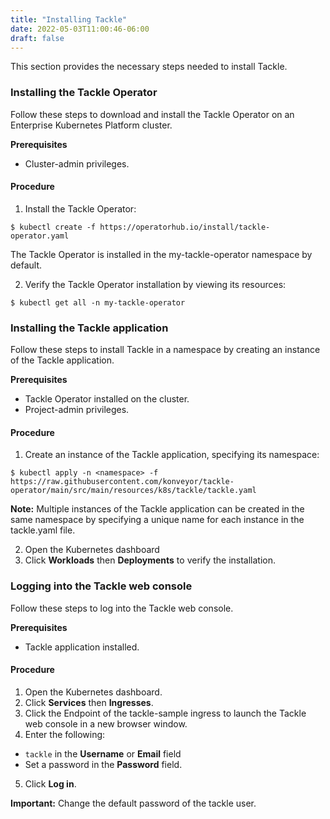 ```yaml
---
title: "Installing Tackle"
date: 2022-05-03T11:00:46-06:00
draft: false
---
```

This section provides the necessary steps needed to install Tackle.

### Installing the Tackle Operator
Follow these steps to download and install the Tackle Operator on an Enterprise Kubernetes Platform cluster.

**Prerequisites**
* Cluster-admin privileges.

#### Procedure

1. Install the Tackle Operator:

```
$ kubectl create -f https://operatorhub.io/install/tackle-operator.yaml
```
The Tackle Operator is installed in the my-tackle-operator namespace by default.

2. Verify the Tackle Operator installation by viewing its resources:

```
$ kubectl get all -n my-tackle-operator
```
### Installing the Tackle application
Follow these steps to install Tackle in a namespace by creating an instance of the Tackle application.

**Prerequisites**
* Tackle Operator installed on the cluster.
* Project-admin privileges.

#### Procedure
1. Create an instance of the Tackle application, specifying its namespace:
```
$ kubectl apply -n <namespace> -f https://raw.githubusercontent.com/konveyor/tackle-operator/main/src/main/resources/k8s/tackle/tackle.yaml
```
**Note:** Multiple instances of the Tackle application can be created in the same namespace by specifying a unique name for each instance in the tackle.yaml file.

2. Open the Kubernetes dashboard
3. Click **Workloads** then **Deployments** to verify the installation.

### Logging into the Tackle web console
Follow these steps to log into the Tackle web console.

**Prerequisites**
* Tackle application installed.

#### Procedure
1. Open  the Kubernetes dashboard.
2. Click **Services** then **Ingresses**.
3. Click the Endpoint of the tackle-sample ingress to launch the Tackle web console in a new browser window.
4. Enter the following:
* ```tackle``` in the **Username** or **Email** field
* Set a password in the **Password** field.
5. Click **Log in**.

**Important:** Change the default password of the tackle user.
